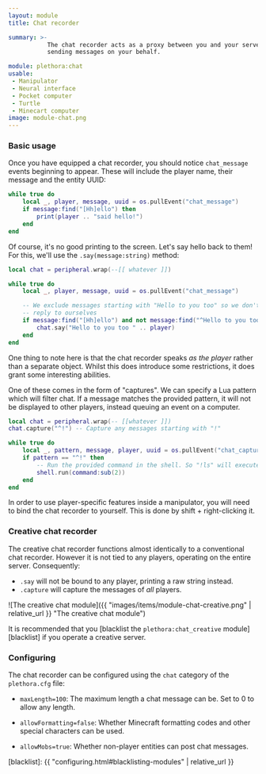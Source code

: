 ```yaml
---
layout: module
title: Chat recorder

summary: >-
           The chat recorder acts as a proxy between you and your server's chat, listening in to what people say and
           sending messages on your behalf.

module: plethora:chat
usable:
 - Manipulator
 - Neural interface
 - Pocket computer
 - Turtle
 - Minecart computer
image: module-chat.png
---
```


### Basic usage
Once you have equipped a chat recorder, you should notice `chat_message` events beginning to appear. These will include
the player name, their message and the entity UUID:

```lua
while true do
	local _, player, message, uuid = os.pullEvent("chat_message")
	if message:find("[Hh]ello") then
		print(player .. "said hello!")
	end
end
```

Of course, it's no good printing to the screen. Let's say hello back to them! For this, we'll use the
`.say(message:string)` method:


```lua
local chat = peripheral.wrap(--[[ whatever ]])

while true do
	local _, player, message, uuid = os.pullEvent("chat_message")

	-- We exclude messages starting with "Hello to you too" so we don't
	-- reply to ourselves
	if message:find("[Hh]ello") and not message:find("^Hello to you too") then
		chat.say("Hello to you too " .. player)
	end
end
```

One thing to note here is that the chat recorder speaks _as the player_ rather than a separate object. Whilst this does
introduce some restrictions, it does grant some interesting abilities.

One of these comes in the form of "captures". We can specify a Lua pattern which will filter chat. If a message matches
the provided pattern, it will not be displayed to other players, instead queuing an event on a computer.

```lua
local chat = peripheral.wrap(-- [[whatever ]])
chat.capture("^!") -- Capture any messages starting with "!"

while true do
	local _, pattern, message, player, uuid = os.pullEvent("chat_capture")
	if pattern == "^!" then
		-- Run the provided command in the shell. So "!ls" will execute "ls".
		shell.run(command:sub(2))
	end
end
```

In order to use player-specific features inside a manipulator, you will need to bind the chat recorder to yourself. This
is done by shift + right-clicking it.


### Creative chat recorder
The creative chat recorder functions almost identically to a conventional chat recorder. However it is not tied to any
players, operating on the entire server. Consequently:

 - `.say` will not be bound to any player, printing a raw string instead.
 - `.capture` will capture the messages of _all_ players.

![The creative chat module]({{ "images/items/module-chat-creative.png" | relative_url }} "The creative chat module")

It is recommended that you [blacklist the `plethora:chat_creative` module][blacklist] if you operate a creative server.

### Configuring
The chat recorder can be configured using the `chat` category of the `plethora.cfg` file:

 - `maxLength=100`: The maximum length a chat message can be. Set to 0 to allow any length.

 - `allowFormatting=false`: Whether Minecraft formatting codes and other special characters can be used.

 - `allowMobs=true`: Whether non-player entities can post chat messages.

[blacklist]: {{ "configuring.html#blacklisting-modules" | relative_url }}
